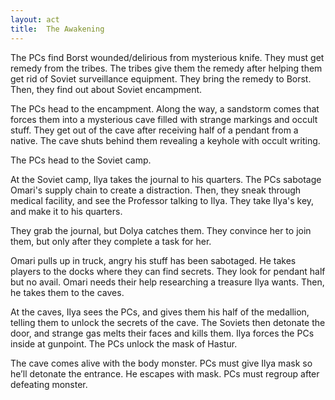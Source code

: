 ```yaml
---
layout: act
title:  The Awakening
---
```



The PCs find Borst wounded/delirious from mysterious knife.
They must get remedy from the tribes.
The tribes give them the remedy after helping them get rid of Soviet surveillance equipment.
They bring the remedy to Borst.
Then, they find out about Soviet encampment.

The PCs head to the encampment.
Along the way, a sandstorm comes that forces them into a mysterious cave filled with strange markings and occult stuff.
They get out of the cave after receiving half of a pendant from a native.
The cave shuts behind them revealing a keyhole with occult writing.

The PCs head to the Soviet camp.

At the Soviet camp, Ilya takes the journal to his quarters.
The PCs sabotage Omari's supply chain to create a distraction.
Then, they sneak through medical facility, and see the Professor talking to Ilya.
They take Ilya's key, and make it to his quarters.

They grab the journal, but Dolya catches them.
They convince her to join them, but only after they complete a task for her.

Omari pulls up in truck, angry his stuff has been sabotaged.
He takes players to the docks where they can find secrets.
They look for pendant half but no avail.
Omari needs their help researching a treasure Ilya wants.
Then, he takes them to the caves.

At the caves, Ilya sees the PCs, and gives them his half of the medallion,
telling them to unlock the secrets of the cave.
The Soviets then detonate the door, and strange gas melts their faces and kills them.
Ilya forces the PCs inside at gunpoint.
The PCs unlock the mask of Hastur.

The cave comes alive with the body monster.
PCs must give Ilya mask so he’ll detonate the entrance.
He escapes with mask. PCs must regroup after defeating monster.












